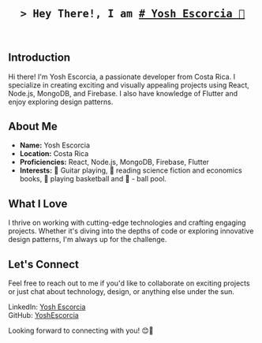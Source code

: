 <br>
<h2 align="center">
        <samp>&gt; Hey There!, I am
                <b><a target="_blank" href="https://github.com/Yosh04/Yosh04/"># Yosh Escorcia 🙌</a></b>
        </samp>
</h2>
<br>

## Introduction
Hi there! I'm Yosh Escorcia, a passionate developer from Costa Rica. I specialize in creating exciting and visually appealing projects using React, Node.js, MongoDB, and Firebase. I also have knowledge of Flutter and enjoy exploring design patterns.

## About Me
- **Name:** Yosh Escorcia
- **Location:** Costa Rica
- **Proficiencies:** React, Node.js, MongoDB, Firebase, Flutter
- **Interests:** 🎸 Guitar playing, 📖 reading science fiction and economics books, 🏀 playing basketball and 🎱 - ball pool.

## What I Love
I thrive on working with cutting-edge technologies and crafting engaging projects. Whether it's diving into the depths of code or exploring innovative design patterns, I'm always up for the challenge.


## Let's Connect
Feel free to reach out to me if you'd like to collaborate on exciting projects or just chat about technology, design, or anything else under the sun.
  
LinkedIn: [Yosh Escorcia](https://www.linkedin.com/in/antony-escorcia-992044232/)  
GitHub: [YoshEscorcia](https://github.com/Yosh04)

Looking forward to connecting with you! 😊🚀

